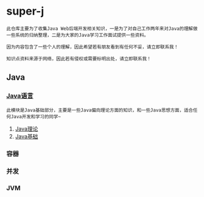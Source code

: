 # super-j

    此仓库主要为了收集Java Web后端开发相关知识，一是为了对自己工作两年来对Java的理解做一些系统的归纳整理，二是为大家的Java学习工作面试提供一些资料。

    因为内容包含了一些个人的理解，因此希望若有朋友看到有任何不妥，请立即联系我！

    知识点资料来源于网络，因此若有侵权或需要标明出处，请立即联系我！

## Java
### [Java语言](docs/java/base/README.md)

    此模块是Java基础部分，主要是一些Java偏向理论方面的知识，和一些Java思想方面，适合任何Java开发和学习的同学~

1. [Java理论](docs/java/base/theory/README.md)
2. [Java基础](docs/java/base/javabase/README.md)
### 容器
### 并发
### JVM
